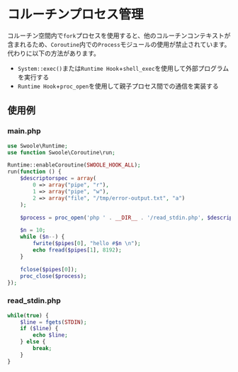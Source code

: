 # コルーチンプロセス管理

コルーチン空間内で`fork`プロセスを使用すると、他のコルーチンコンテキストが含まれるため、`Coroutine`内での`Process`モジュールの使用が禁止されています。代わりに以下の方法があります。

* `System::exec()`または`Runtime Hook`+`shell_exec`を使用して外部プログラムを実行する
* `Runtime Hook`+`proc_open`を使用して親子プロセス間での通信を実装する

## 使用例

### main.php

```php
use Swoole\Runtime;
use function Swoole\Coroutine\run;

Runtime::enableCoroutine(SWOOLE_HOOK_ALL);
run(function () {
    $descriptorspec = array(
        0 => array("pipe", "r"),
        1 => array("pipe", "w"),
        2 => array("file", "/tmp/error-output.txt", "a")
    );

    $process = proc_open('php ' . __DIR__ . '/read_stdin.php', $descriptorspec, $pipes);

    $n = 10;
    while ($n--) {
        fwrite($pipes[0], "hello #$n \n");
        echo fread($pipes[1], 8192);
    }

    fclose($pipes[0]);
    proc_close($process);
});
```

### read_stdin.php

```php
while(true) {
    $line = fgets(STDIN);
    if ($line) {
        echo $line;
    } else {
        break;
    }
}
```
